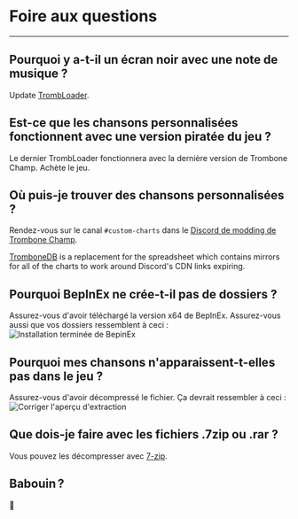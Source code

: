 # Foire aux questions
---

## Pourquoi y a-t-il un écran noir avec une note de musique ?

Update [TrombLoader](https://thunderstore.io/c/trombone-champ/p/TromboneChamps/TrombLoader/).

## Est-ce que les chansons personnalisées fonctionnent avec une version piratée du jeu ?

Le dernier TrombLoader fonctionnera avec la dernière version de Trombone Champ. Achète le jeu.

## Où puis-je trouver des chansons personnalisées ?

Rendez-vous sur le canal `#custom-charts` dans le [Discord de modding de Trombone Champ](https://discord.gg/KVzKRsbetJ).

[TromboneDB](https://tc-mods.github.io/TromboneDB/) is a replacement for the spreadsheet which contains mirrors for all of the charts to work around Discord's CDN links expiring.

## Pourquoi BepInEx ne crée-t-il pas de dossiers ?

Assurez-vous d'avoir téléchargé la version x64 de BepInEx. Assurez-vous aussi que vos dossiers ressemblent à ceci : ![Installation terminée de BepinEx](../docs/files/finishedbepinex.png)

## Pourquoi mes chansons n'apparaissent-t-elles pas dans le jeu ?

Assurez-vous d'avoir décompressé le fichier. Ça devrait ressembler à ceci : ![Corriger l'aperçu d'extraction](../docs/files/customsongcorrect.png)

## Que dois-je faire avec les fichiers .7zip ou .rar ?

Vous pouvez les décompresser avec [7-zip](https://www.7-zip.org/download.html).

## Babouin ?

🐒
